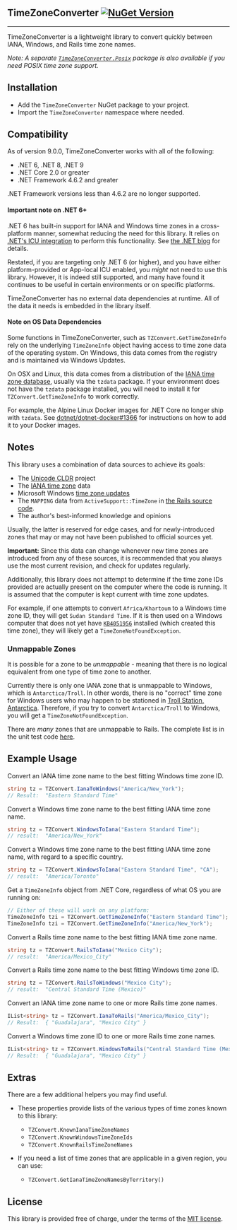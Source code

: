 ## TimeZoneConverter  [![NuGet Version](https://img.shields.io/nuget/v/TimeZoneConverter.svg?style=flat)](https://www.nuget.org/packages/TimeZoneConverter/)

--------------------------------

TimeZoneConverter is a lightweight library to convert quickly between IANA, Windows, and Rails time zone names.

*Note: A separate [`TimeZoneConverter.Posix`][1] package is also available if you need POSIX time zone support.*

## Installation

- Add the `TimeZoneConverter` NuGet package to your project.
- Import the `TimeZoneConverter` namespace where needed.

## Compatibility

As of version 9.0.0, TimeZoneConverter works with all of the following:

- .NET 6, .NET 8, .NET 9
- .NET Core 2.0 or greater
- .NET Framework 4.6.2 and greater

.NET Framework versions less than 4.6.2 are no longer supported.

#### Important note on .NET 6+

.NET 6 has built-in support for IANA and Windows time zones in a cross-platform manner, somewhat reducing the need for this library.
It relies on [.NET's ICU integration](https://docs.microsoft.com/dotnet/core/extensions/globalization-icu) to perform this functionality.
See [the .NET blog](https://devblogs.microsoft.com/dotnet/date-time-and-time-zone-enhancements-in-net-6/#time-zone-conversion-apis) for details.

Restated, if you are targeting only .NET 6 (or higher), and you have either platform-provided or App-local ICU enabled, you *might* not need to use this library.
However, it is indeed still supported, and many have found it continues to be useful in certain environments or on specific platforms.

TimeZoneConverter has no external data dependencies at runtime.  All of the data it needs is embedded in the library itself.

#### Note on OS Data Dependencies

Some functions in TimeZoneConverter, such as `TZConvert.GetTimeZoneInfo` rely on the underlying `TimeZoneInfo` object having access to
time zone data of the operating system.  On Windows, this data comes from the registry and is maintained via Windows Updates.

On OSX and Linux, this data comes from a distribution of the [IANA time zone database](https://www.iana.org/time-zones),  usually via the `tzdata` package.  If your environment does not have the `tzdata` package installed, you will need to install it for `TZConvert.GetTimeZoneInfo` to work correctly.

For example, the Alpine Linux Docker images for .NET Core no longer ship with `tzdata`.  See [dotnet/dotnet-docker#1366](https://github.com/dotnet/dotnet-docker/issues/1366) for instructions on how to add it to your Docker images.

## Notes

This library uses a combination of data sources to achieve its goals:

- The [Unicode CLDR][2] project
- The [IANA time zone][3] data
- Microsoft Windows [time zone updates][4]
- The `MAPPING` data from `ActiveSupport::TimeZone` in [the Rails source code][5].
- The author's best-informed knowledge and opinions

Usually, the latter is reserved for edge cases, and for newly-introduced zones that may
or may not have been published to official sources yet.

**Important:** Since this data can change whenever new time zones are introduced from any of these sources,
it is recommended that you always use the most current revision, and check for updates regularly.

Additionally, this library does not attempt to determine if the time zone IDs provided are actually present on the computer where the code is running.  It is assumed that the computer is kept current with time zone updates.

For example, if one attempts to convert `Africa/Khartoum` to a Windows time zone ID, they will get `Sudan Standard Time`.  If it is then used on a Windows computer that does not yet have [`KB4051956`][6] installed (which created this time zone), they will likely get a `TimeZoneNotFoundException`.

### Unmappable Zones

It is possible for a zone to be *unmappable* - meaning that there is no logical equivalent from one type of time zone to another.

Currently there is only one IANA zone that is unmappable to Windows, which is `Antarctica/Troll`.  In other words, there is no "correct" time zone for Windows users who may happen to be stationed in [Troll Station, Antarctica](https://en.wikipedia.org/wiki/Troll_(research_station)).  Therefore, if you try to convert `Antarctica/Troll` to Windows, you will get a `TimeZoneNotFoundException`.

There are *many* zones that are unmappable to Rails.  The complete list is in the unit test code [here](https://github.com/mattjohnsonpint/TimeZoneConverter/blob/main/test/TimeZoneConverter.Tests/IanaToRailsTests.cs).

## Example Usage

Convert an IANA time zone name to the best fitting Windows time zone ID.

```csharp
string tz = TZConvert.IanaToWindows("America/New_York");
// Result:  "Eastern Standard Time"
```

Convert a Windows time zone name to the best fitting IANA time zone name.

```csharp
string tz = TZConvert.WindowsToIana("Eastern Standard Time");
// result:  "America/New_York"
```

Convert a Windows time zone name to the best fitting IANA time zone name, with regard to a specific country.

```csharp
string tz = TZConvert.WindowsToIana("Eastern Standard Time", "CA");
// result:  "America/Toronto"
```

Get a `TimeZoneInfo` object from .NET Core, regardless of what OS you are running on:  

```csharp
// Either of these will work on any platform:
TimeZoneInfo tzi = TZConvert.GetTimeZoneInfo("Eastern Standard Time");
TimeZoneInfo tzi = TZConvert.GetTimeZoneInfo("America/New_York");
```

Convert a Rails time zone name to the best fitting IANA time zone name.

```csharp
string tz = TZConvert.RailsToIana("Mexico City");
// result:  "America/Mexico_City"
```

Convert a Rails time zone name to the best fitting Windows time zone ID.

```csharp
string tz = TZConvert.RailsToWindows("Mexico City");
// result:  "Central Standard Time (Mexico)"
```

Convert an IANA time zone name to one or more Rails time zone names.

```csharp
IList<string> tz = TZConvert.IanaToRails("America/Mexico_City");
// Result:  { "Guadalajara", "Mexico City" }
```

Convert a Windows time zone ID to one or more Rails time zone names.

```csharp
IList<string> tz = TZConvert.WindowsToRails("Central Standard Time (Mexico)");
// Result:  { "Guadalajara", "Mexico City" }
```

## Extras

There are a few additional helpers you may find useful.

- These properties provide lists of the various types of time zones known to this library:
  - `TZConvert.KnownIanaTimeZoneNames`
  - `TZConvert.KnownWindowsTimeZoneIds`
  - `TZConvert.KnownRailsTimeZoneNames`

- If you need a list of time zones that are applicable in a given region, you can use:
  - `TZConvert.GetIanaTimeZoneNamesByTerritory()`

## License

This library is provided free of charge, under the terms of the [MIT license][7].

[1]: https://github.com/mattjohnsonpint/TimeZoneConverter/blob/main/src/TimeZoneConverter.Posix
[2]: https://cldr.unicode.org
[3]: https://iana.org/time-zones
[4]: https://aka.ms/dstblog
[5]: https://github.com/rails/rails/blob/master/activesupport/lib/active_support/values/time_zone.rb
[6]: https://support.microsoft.com/help/4051956/time-zone-and-dst-changes-in-windows-for-northern-cyprus-sudan-and-ton
[7]: https://github.com/mattjohnsonpint/TimeZoneConverter/blob/main/LICENSE.txt

